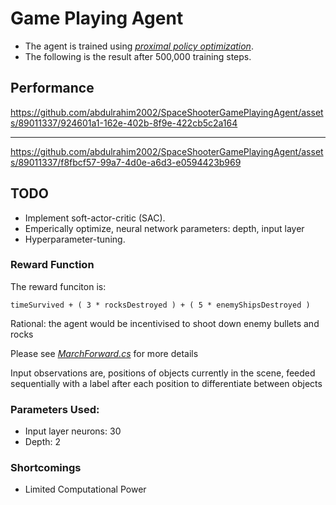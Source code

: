# Game Playing Agent

- The agent is trained using [_proximal policy optimization_](https://arxiv.org/abs/1707.06347).
- The following is the result after 500,000 training steps.

## Performance

https://github.com/abdulrahim2002/SpaceShooterGamePlayingAgent/assets/89011337/924601a1-162e-402b-8f9e-422cb5c2a164

---

https://github.com/abdulrahim2002/SpaceShooterGamePlayingAgent/assets/89011337/f8fbcf57-99a7-4d0e-a6d3-e0594423b969


## TODO

* Implement soft-actor-critic (SAC).
* Emperically optimize, neural network parameters: depth, input layer
* Hyperparameter-tuning.

### Reward Function 

The reward funciton is:
```
timeSurvived + ( 3 * rocksDestroyed ) + ( 5 * enemyShipsDestroyed )
```

Rational: the agent would be incentivised to shoot down enemy bullets and rocks

Please see [_MarchForward.cs_](https://github.com/abdulrahim2002/SpaceShooterGamePlayingAgent/blob/main/Assets/MarchForward.cs) for more details

Input observations are, positions of objects currently in the scene, feeded sequentially
with a label after each position to differentiate between objects

### Parameters Used:
* Input layer neurons: 30
* Depth: 2

### Shortcomings
* Limited Computational Power
